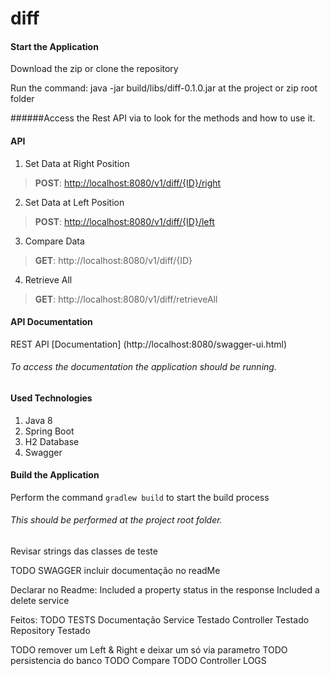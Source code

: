 # diff



#### Start the Application
Download the zip or clone the repository

Run the command: java -jar build/libs/diff-0.1.0.jar at the project or zip root folder

######Access the Rest API via to look for the methods and how to use it.

#### API
1. Set Data at Right Position
>**POST**:  [http://localhost:8080/v1/diff/{ID}/right](http://localhost:8080/v1/diff/{ID}/right)
2. Set Data at Left Position
>**POST**:  [http://localhost:8080/v1/diff/{ID}/left](http://localhost:8080/v1/diff/{ID}/left)
3. Compare Data
>**GET**:   http://localhost:8080/v1/diff/{ID}
4. Retrieve All
>**GET**:   http://localhost:8080/v1/diff/retrieveAll

#### API Documentation
REST API [Documentation] (http://localhost:8080/swagger-ui.html)
###### To access the documentation the application should be running.

#### Used Technologies
1. Java 8
2. Spring Boot
3. H2 Database 
4. Swagger

#### Build the Application
Perform the command `gradlew build` to start the build process
###### This should be performed at the project root folder.







Revisar strings das classes de teste

TODO SWAGGER
	incluir documentação no readMe
	
Declarar no Readme:
Included a property status in the response
Included a delete service



Feitos:
TODO TESTS
	Documentação
	Service Testado
	Controller Testado
	Repository Testado

TODO remover um Left & Right e deixar um só via parametro
TODO persistencia do banco
TODO Compare
TODO Controller LOGS